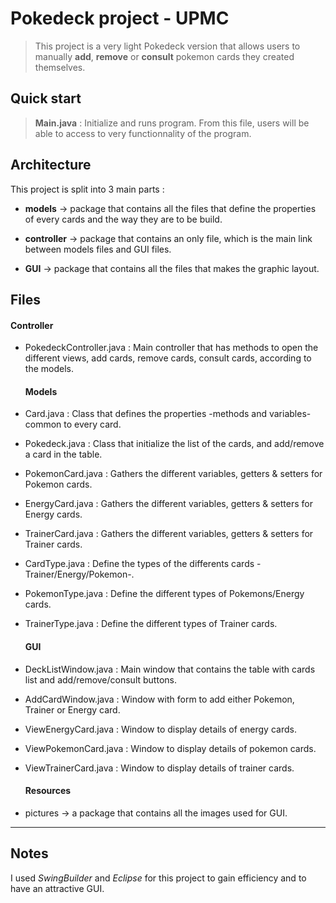 # Pokedeck project - UPMC

> This project is a very light Pokedeck version that allows users to manually **add**, **remove** or **consult** pokemon cards they created themselves.


## Quick start

> **Main.java** : Initialize and runs program.
> From this file, users will be able to access to very functionnality of the program.


## Architecture

This project is split into 3 main parts :

* **models** -> package that contains all the files that define the properties of every cards and the way they are to be build.

* **controller** -> package that contains an only file, which is the main link between models files and GUI files.

* **GUI** -> package that contains all the files that makes the graphic layout.

## Files
  #### Controller
* PokedeckController.java : Main controller that has methods to open the different views, add cards, remove cards, consult cards, according to the models.

  #### Models
* Card.java : Class that defines the properties -methods and variables- common to every card.

* Pokedeck.java : Class that initialize the list of the cards, and add/remove a card in the table.

* PokemonCard.java : Gathers the different variables, getters & setters for Pokemon cards.

* EnergyCard.java : Gathers the different variables, getters & setters for Energy cards.

* TrainerCard.java : Gathers the different variables, getters & setters for Trainer cards.

* CardType.java : Define the types of the differents cards -Trainer/Energy/Pokemon-.

* PokemonType.java : Define the different types of Pokemons/Energy cards.

* TrainerType.java : Define the different types of Trainer cards.

  #### GUI
* DeckListWindow.java : Main window that contains the table with cards list and add/remove/consult buttons.

* AddCardWindow.java : Window with form to add either Pokemon, Trainer or Energy card.

* ViewEnergyCard.java : Window to display details of energy cards.

* ViewPokemonCard.java : Window to display details of pokemon cards.

* ViewTrainerCard.java : Window to display details of trainer cards.

  #### Resources
* pictures -> a package that contains all the images used for GUI.

------------------------------------

## Notes

I used *SwingBuilder* and *Eclipse* for this project to gain efficiency and to have an attractive GUI.
